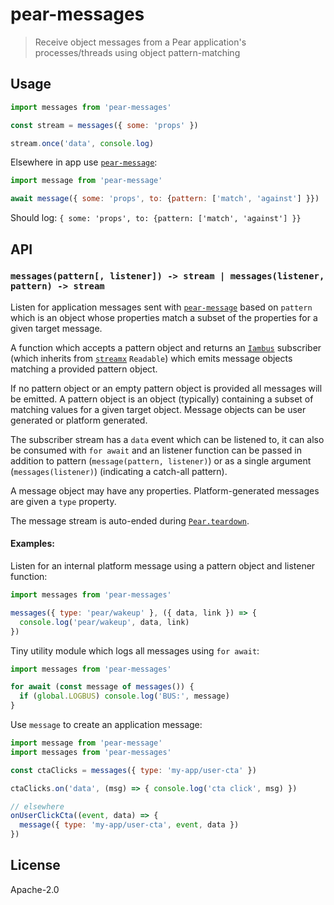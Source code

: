 # pear-messages

> Receive object messages from a Pear application's processes/threads using object pattern-matching

## Usage

```js
import messages from 'pear-messages'

const stream = messages({ some: 'props' })

stream.once('data', console.log)
```

Elsewhere in app use [`pear-message`](https://github.com/holepunchto/pear-message):

```js
import message from 'pear-message'

await message({ some: 'props', to: {pattern: ['match', 'against'] }})
```

Should log: `{ some: 'props', to: {pattern: ['match', 'against'] }}`

## API

### `messages(pattern[, listener]) -> stream | messages(listener, pattern) -> stream`

Listen for application messages sent with [`pear-message`](https://github.com/holepunchto/pear-message) based on `pattern` which is an object whose properties match a subset of the properties for a given target message.

A function which accepts a pattern object and returns an [`Iambus`](https://github.com/holepunchto/iambus) subscriber (which inherits from [`streamx`](https://github.com/mafintosh/streamx) `Readable`) which emits message objects matching a provided pattern object.

If no pattern object or an empty pattern object is provided all messages will be emitted. A pattern object is an object (typically) containing a subset of matching values for a given target object. Message objects can be user generated or platform generated.

The subscriber stream has a `data` event which can be listened to, it can also be consumed with `for await` and an listener function can be passed in addition to pattern (`message(pattern, listener)`) or as a single argument (`messages(listener)`) (indicating a catch-all pattern).

A message object may have any properties. Platform-generated messages are given a `type` property.

The message stream is auto-ended during [`Pear.teardown`](https://docs.pears.com/api#pear-teardown).

#### Examples:

Listen for an internal platform message using a pattern object and listener function:

```js
import messages from 'pear-messages'

messages({ type: 'pear/wakeup' }, ({ data, link }) => {
  console.log('pear/wakeup', data, link)
})
```

Tiny utility module which logs all messages using `for await`:

```js
import messages from 'pear-messages'

for await (const message of messages()) {
  if (global.LOGBUS) console.log('BUS:', message)
}
```

Use `message` to create an application message:

```js
import message from 'pear-message'
import messages from 'pear-messages'

const ctaClicks = messages({ type: 'my-app/user-cta' })

ctaClicks.on('data', (msg) => { console.log('cta click', msg) })

// elsewhere
onUserClickCta((event, data) => {
  message({ type: 'my-app/user-cta', event, data })
})
```

## License

Apache-2.0